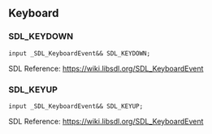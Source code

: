 ## Keyboard

### SDL_KEYDOWN

```ceu
input _SDL_KeyboardEvent&& SDL_KEYDOWN;
```

SDL Reference: <https://wiki.libsdl.org/SDL_KeyboardEvent>

### SDL_KEYUP

```ceu
input _SDL_KeyboardEvent&& SDL_KEYUP;
```

SDL Reference: <https://wiki.libsdl.org/SDL_KeyboardEvent>
